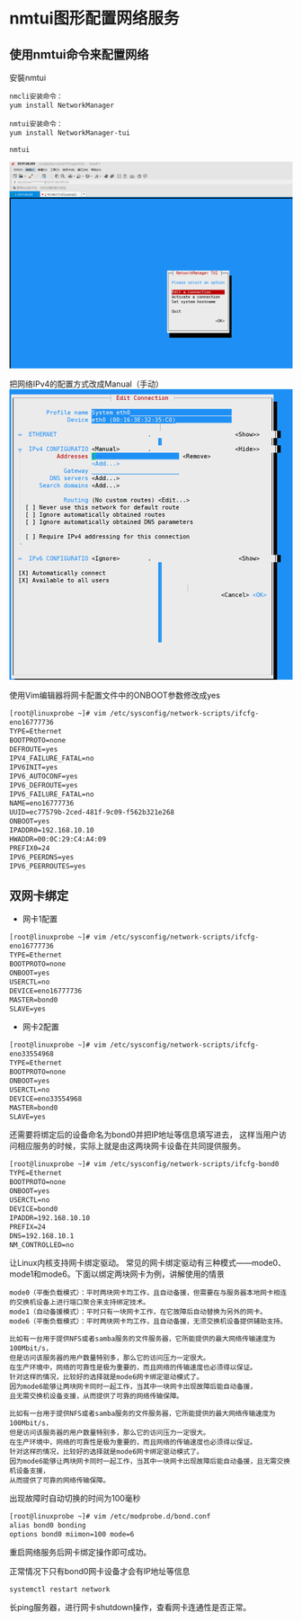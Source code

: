 # nmtui图形配置网络服务

## 使用nmtui命令来配置网络

安裝nmtui

```
nmcli安装命令：
yum install NetworkManager

nmtui安装命令：
yum install NetworkManager-tui
```

``` 
nmtui
```


![](../../_static/nmtui.PNG)


把网络IPv4的配置方式改成Manual（手动）
![](../../_static/nmtui2.PNG)

使用Vim编辑器将网卡配置文件中的ONBOOT参数修改成yes


``` 
[root@linuxprobe ~]# vim /etc/sysconfig/network-scripts/ifcfg-eno16777736 
TYPE=Ethernet 
BOOTPROTO=none 
DEFROUTE=yes 
IPV4_FAILURE_FATAL=no 
IPV6INIT=yes 
IPV6_AUTOCONF=yes 
IPV6_DEFROUTE=yes 
IPV6_FAILURE_FATAL=no 
NAME=eno16777736 
UUID=ec77579b-2ced-481f-9c09-f562b321e268 
ONBOOT=yes 
IPADDR0=192.168.10.10 
HWADDR=00:0C:29:C4:A4:09 
PREFIX0=24 
IPV6_PEERDNS=yes 
IPV6_PEERROUTES=yes
```

## 双网卡绑定
* 网卡1配置
``` 
[root@linuxprobe ~]# vim /etc/sysconfig/network-scripts/ifcfg-eno16777736 
TYPE=Ethernet 
BOOTPROTO=none 
ONBOOT=yes 
USERCTL=no 
DEVICE=eno16777736 
MASTER=bond0 
SLAVE=yes
```

* 网卡2配置
``` 
[root@linuxprobe ~]# vim /etc/sysconfig/network-scripts/ifcfg-eno33554968 
TYPE=Ethernet 
BOOTPROTO=none 
ONBOOT=yes 
USERCTL=no 
DEVICE=eno33554968 
MASTER=bond0 
SLAVE=yes
```

还需要将绑定后的设备命名为bond0并把IP地址等信息填写进去，
这样当用户访问相应服务的时候，实际上就是由这两块网卡设备在共同提供服务。

```
[root@linuxprobe ~]# vim /etc/sysconfig/network-scripts/ifcfg-bond0 
TYPE=Ethernet 
BOOTPROTO=none 
ONBOOT=yes 
USERCTL=no 
DEVICE=bond0 
IPADDR=192.168.10.10 
PREFIX=24 
DNS=192.168.10.1 
NM_CONTROLLED=no
```

让Linux内核支持网卡绑定驱动。
常见的网卡绑定驱动有三种模式——mode0、mode1和mode6。下面以绑定两块网卡为例，讲解使用的情景

``` 
mode0（平衡负载模式）：平时两块网卡均工作，且自动备援，但需要在与服务器本地网卡相连的交换机设备上进行端口聚合来支持绑定技术。 
mode1（自动备援模式）：平时只有一块网卡工作，在它故障后自动替换为另外的网卡。 
mode6（平衡负载模式）：平时两块网卡均工作，且自动备援，无须交换机设备提供辅助支持。

```

```  
比如有一台用于提供NFS或者samba服务的文件服务器，它所能提供的最大网络传输速度为100Mbit/s，
但是访问该服务器的用户数量特别多，那么它的访问压力一定很大。
在生产环境中，网络的可靠性是极为重要的，而且网络的传输速度也必须得以保证。
针对这样的情况，比较好的选择就是mode6网卡绑定驱动模式了。
因为mode6能够让两块网卡同时一起工作，当其中一块网卡出现故障后能自动备援，
且无需交换机设备支援，从而提供了可靠的网络传输保障。
```
```
比如有一台用于提供NFS或者samba服务的文件服务器，它所能提供的最大网络传输速度为100Mbit/s，
但是访问该服务器的用户数量特别多，那么它的访问压力一定很大。
在生产环境中，网络的可靠性是极为重要的，而且网络的传输速度也必须得以保证。
针对这样的情况，比较好的选择就是mode6网卡绑定驱动模式了。
因为mode6能够让两块网卡同时一起工作，当其中一块网卡出现故障后能自动备援，且无需交换机设备支援，
从而提供了可靠的网络传输保障。
```


出现故障时自动切换的时间为100毫秒
``` 
[root@linuxprobe ~]# vim /etc/modprobe.d/bond.conf 
alias bond0 bonding 
options bond0 miimon=100 mode=6
```
重启网络服务后网卡绑定操作即可成功。



正常情况下只有bond0网卡设备才会有IP地址等信息

```  
systemctl restart network

```
长ping服务器，进行网卡shutdown操作，查看网卡连通性是否正常。
